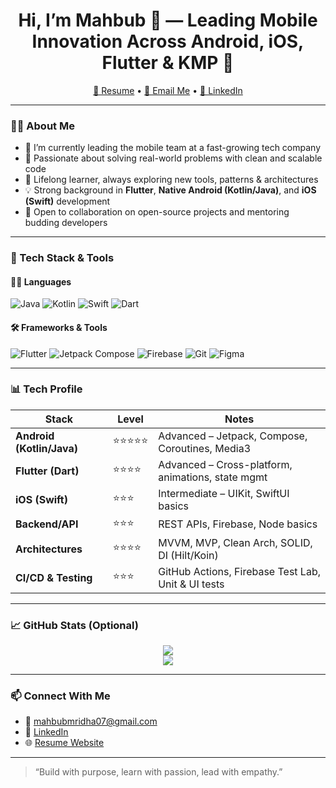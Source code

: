 <h1 align="center">	Hi, I’m Mahbub 👋 — Leading Mobile Innovation Across Android, iOS, Flutter & KMP 🚀</h1>

<p align="center">
  <a href="https://mahbub-rahman07.github.io/resume/">📄 Resume</a> •
  <a href="mailto:mahbubmridha07@gmail.com">📧 Email Me</a> •
  <a href="https://www.linkedin.com/in/md-mahbubur-rahman07">🔗 LinkedIn</a>
</p>

---

### 👨‍💻 About Me
- 🔭 I’m currently leading the mobile team at a fast-growing tech company
- 💙 Passionate about solving real-world problems with clean and scalable code
- 🧠 Lifelong learner, always exploring new tools, patterns & architectures
- 💡 Strong background in **Flutter**, **Native Android (Kotlin/Java)**, and **iOS (Swift)** development
- 🤝 Open to collaboration on open-source projects and mentoring budding developers

---

### 🧰 Tech Stack & Tools
#### 🧑‍💻 Languages
![Java](https://img.shields.io/badge/Java-%23ED8B00.svg?style=flat&logo=openjdk&logoColor=white)
![Kotlin](https://img.shields.io/badge/Kotlin-%230095D5.svg?style=flat&logo=kotlin&logoColor=white)
![Swift](https://img.shields.io/badge/Swift-%23FA7343.svg?style=flat&logo=swift&logoColor=white)
![Dart](https://img.shields.io/badge/Dart-%230175C2.svg?style=flat&logo=dart&logoColor=white)

#### 🛠️ Frameworks & Tools
![Flutter](https://img.shields.io/badge/Flutter-%2302569B.svg?style=flat&logo=flutter&logoColor=white)
![Jetpack Compose](https://img.shields.io/badge/Jetpack_Compose-%23000000.svg?style=flat&logo=android&logoColor=white)
![Firebase](https://img.shields.io/badge/Firebase-%23FFCA28.svg?style=flat&logo=firebase&logoColor=black)
![Git](https://img.shields.io/badge/Git-%23F05032.svg?style=flat&logo=git&logoColor=white)
![Figma](https://img.shields.io/badge/Figma-%23F24E1E.svg?style=flat&logo=figma&logoColor=white)

---

### 📊 Tech Profile

| Stack                  | Level        | Notes                                                  |
|------------------------|--------------|--------------------------------------------------------|
| **Android (Kotlin/Java)** | ⭐️⭐️⭐️⭐️⭐️  | Advanced – Jetpack, Compose, Coroutines, Media3        |
| **Flutter (Dart)**     | ⭐️⭐️⭐️⭐️     | Advanced – Cross-platform, animations, state mgmt      |
| **iOS (Swift)**        | ⭐️⭐️⭐️       | Intermediate – UIKit, SwiftUI basics                   |
| **Backend/API**        | ⭐️⭐️⭐️       | REST APIs, Firebase, Node basics                       |
| **Architectures**      | ⭐️⭐️⭐️⭐️     | MVVM, MVP, Clean Arch, SOLID, DI (Hilt/Koin)           |
| **CI/CD & Testing**    | ⭐️⭐️⭐️       | GitHub Actions, Firebase Test Lab, Unit & UI tests     |

---

### 📈 GitHub Stats (Optional)
<p align="center">
  <img src="https://github-readme-stats.vercel.app/api?username=mahbub-rahman07&show_icons=true&theme=react&hide_border=true" />
  <br/>
  <img src="https://github-readme-stats.vercel.app/api/top-langs/?username=mahbub-rahman07&layout=compact&theme=react&hide_border=true" />
</p>

---

### 📫 Connect With Me
- 📧 [mahbubmridha07@gmail.com](mailto:mahbubmridha07@gmail.com)
- 🔗 [LinkedIn](https://www.linkedin.com/in/md-mahbubur-rahman07)
- 🌐 [Resume Website](https://mahbub-rahman07.github.io/resume/)

---

> “Build with purpose, learn with passion, lead with empathy.”
